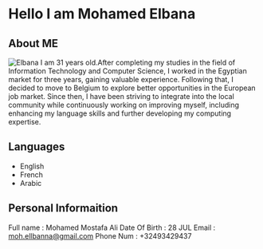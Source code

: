 # Hello I am Mohamed Elbana

## About ME

![Elbana](./img/elbana.jpeg) I am 31 years old.After completing my studies in
the field of Information Technology and Computer Science, I worked in the
Egyptian market for three years, gaining valuable experience. Following that, I
decided to move to Belgium to explore better opportunities in the European job
market. Since then, I have been striving to integrate into the local community
while continuously working on improving myself, including enhancing my language
skills and further developing my computing expertise.

## Languages

- English
- French
- Arabic

## Personal Informaition

Full name : Mohamed Mostafa Ali Date Of Birth : 28 JUL Email :
<moh.ellbanna@gmail.com> Phone Num : +32493429437
